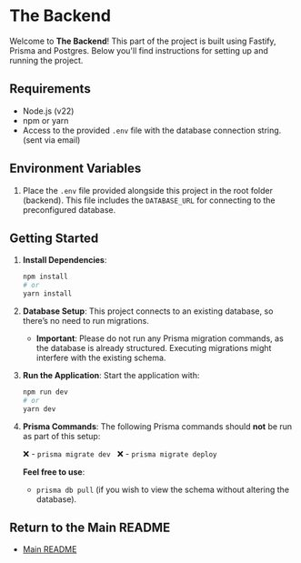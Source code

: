 # The Backend

Welcome to **The Backend**! This part of the project is built using Fastify, Prisma and Postgres. Below you'll find instructions for setting up and running the project.

## Requirements

- Node.js (v22)
- npm or yarn
- Access to the provided `.env` file with the database connection string. (sent via email)

## Environment Variables

1. Place the `.env` file provided alongside this project in the root folder (backend). This file includes the `DATABASE_URL` for connecting to the preconfigured database.

## Getting Started

1. **Install Dependencies**:

   ```bash
   npm install
   # or
   yarn install
   ```

2. **Database Setup**:
   This project connects to an existing database, so there’s no need to run migrations.

   - **Important**: Please do not run any Prisma migration commands, as the database is already structured. Executing migrations might interfere with the existing schema.

3. **Run the Application**:
   Start the application with:

   ```bash
   npm run dev
   # or
   yarn dev
   ```

4. **Prisma Commands**:
   The following Prisma commands should **not** be run as part of this setup:

   :x: - `prisma migrate dev`
   &nbsp;
   :x: - `prisma migrate deploy`

   **Feel free to use**:

   - `prisma db pull` (if you wish to view the schema without altering the database).

## Return to the Main README

- [Main README](../README.md)
